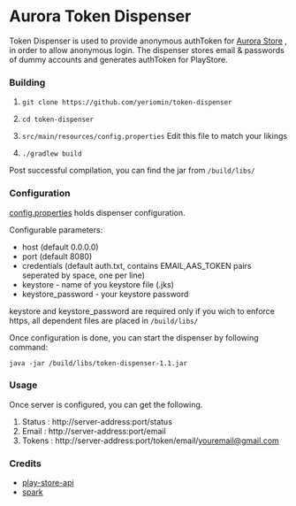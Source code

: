 # Aurora Token Dispenser

Token Dispenser is used to provide anonymous authToken for [Aurora Store](`/build/libs/`) , 
in order to allow anonymous login. The dispenser stores email & passwords of dummy
accounts and generates authToken for PlayStore.

### Building
1. `git clone https://github.com/yeriomin/token-dispenser`

2. `cd token-dispenser`

3. `src/main/resources/config.properties` Edit this file to match your likings

4. `./gradlew build`

Post successful compilation, you can find the jar from `/build/libs/`

### Configuration

[config.properties](/src/main/resources/config.properties) holds  dispenser configuration.

Configurable parameters:
* host (default 0.0.0.0)
* port (default 8080)
* credentials (default auth.txt, contains EMAIL,AAS_TOKEN pairs seperated by space, one per line)
* keystore - name of you keystore file (.jks)
* keystore_password - your keystore password

keystore and keystore_password are required only if you wich to enforce https, all dependent files are placed in `/build/libs/`

Once configuration is done, you can start the dispenser by following command:

`java -jar /build/libs/token-dispenser-1.1.jar`

### Usage
Once server is configured, you can get the following.
1. Status : http://server-address:port/status
2.  Email : http://server-address:port/email
3. Tokens  : http://server-address:port/token/email/youremail@gmail.com

### Credits

* [play-store-api](https://github.com/yeriomin/play-store-api)
* [spark](http://sparkjava.com/)
